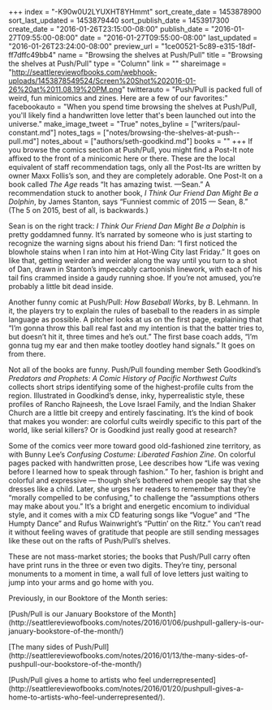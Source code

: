 +++
index = "-K90w0U2LYUXHT8YHmmt"
sort_create_date = 1453878900
sort_last_updated = 1453879440
sort_publish_date = 1453917300
create_date = "2016-01-26T23:15:00-08:00"
publish_date = "2016-01-27T09:55:00-08:00"
date = "2016-01-27T09:55:00-08:00"
last_updated = "2016-01-26T23:24:00-08:00"
preview_url = "1ce00521-5c89-e315-18df-ff7dffc49bb4"
name = "Browsing the shelves at Push/Pull"
title = "Browsing the shelves at Push/Pull"
type = "Column"
link = ""
shareimage = "http://seattlereviewofbooks.com/webhook-uploads/1453878549524/Screen%20Shot%202016-01-26%20at%2011.08.19%20PM.png"
twitterauto = "Push/Pull is packed full of weird, fun minicomics and zines. Here are a few of our favorites:"
facebookauto = "When you spend time browsing the shelves at Push/Pull, you'll likely find a handwritten love letter that's been launched out into the universe."
make_image_tweet = "True"
notes_byline = ["writers/paul-constant.md"]
notes_tags = ["notes/browsing-the-shelves-at-push--pull.md"]
notes_about = ["authors/seth-goodkind.md"]
books = ""
+++
If you browse the comics section at Push/Pull, you might find a Post-It note affixed to the front of a minicomic here or there. These are the local equivalent of staff recommendation tags, only all the Post-Its are written by owner Maxx Follis’s son, and they are completely adorable. One Post-It on a book called *The Age* reads “It has amazing twist. —Sean.” A recommendation stuck to another book, *I Think Our Friend Dan Might Be a Dolphin*, by James Stanton, says “Funniest commic of 2015 — Sean, 8.” (The 5 on 2015, best of all, is backwards.)

Sean is on the right track: *I Think Our Friend Dan Might Be a Dolphin* is pretty goddamned funny. It’s narrated by someone who is just starting to recognize the warning signs about his friend Dan: “I first noticed the blowhole stains when I ran into him at Hot-Wing City last Friday.” It goes on like that, getting weirder and weirder along the way until you turn to a shot of Dan, drawn in Stanton’s impeccably cartoonish linework, with each of his tail fins crammed inside a gaudy running shoe. If you’re not amused, you’re probably a little bit dead inside.

Another funny comic at Push/Pull: *How Baseball Works*, by B. Lehmann. In it, the players try to explain the rules of baseball to the readers in as simple language as possible. A pitcher looks at us on the first page, explaining that “I’m gonna throw this ball real fast and my intention is that the batter tries to, but doesn’t hit it, three times and he’s out.” The first base coach adds, “I’m gonna tug my ear and then make tootley dootley hand signals.” It goes on from there.

Not all of the books are funny. Push/Pull founding member Seth Goodkind’s *Predators and Prophets: A Comic History of Pacific Northwest Cults* collects short strips identifying some of the highest-profile cults from the region. Illustrated in Goodkind’s dense, inky, hyperrealistic style, these profiles of Rancho Rajneesh, the Love Israel Family, and the Indian Shaker Church are a little bit creepy and entirely fascinating. It’s the kind of book that makes you wonder: are colorful cults weirdly specific to this part of the world, like serial killers? Or is Goodkind just really good at research?

Some of the comics veer more toward good old-fashioned zine territory, as with Bunny Lee’s *Confusing Costume: Liberated Fashion Zine*. On colorful pages packed with handwritten prose, Lee describes how “Life was vexing before I learned how to speak through fashion.” To her, fashion is bright and colorful and expressive — though she’s bothered when people say that she dresses like a child. Later, she urges her readers to remember that they’re “morally compelled to be confusing,” to challenge the “assumptions others may make about you.” It’s a bright and energetic encomium to individual style, and it comes with a mix CD featuring songs like “Vogue” and “The Humpty Dance” and Rufus Wainwright’s “Puttin’ on the Ritz.” You can’t read it without feeling waves of gratitude that people are still sending messages like these out on the rafts of Push/Pull’s shelves.

These are not mass-market stories; the books that Push/Pull carry often have print runs in the three or even two digits. They’re tiny, personal monuments to a moment in time, a wall full of love letters just waiting to jump into your arms and go home with you. 

<p class="footer"><p>Previously, in our Booktore of the Month series:</p>
<p>[Push/Pull is our January Bookstore of the Month](http://seattlereviewofbooks.com/notes/2016/01/06/pushpull-gallery-is-our-january-bookstore-of-the-month/)</p>
<p>[The many sides of Push/Pull](http://seattlereviewofbooks.com/notes/2016/01/13/the-many-sides-of-pushpull-our-bookstore-of-the-month/)</p>
<p>[Push/Pull gives a home to artists who feel underrepresented](http://seattlereviewofbooks.com/notes/2016/01/20/pushpull-gives-a-home-to-artists-who-feel-underrepresented/).</p></p>